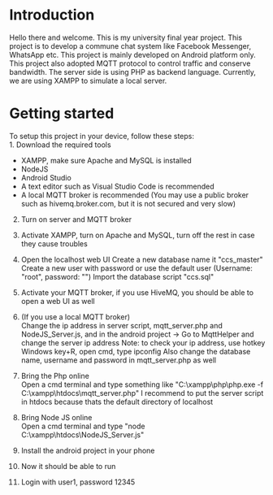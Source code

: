 <h1>Introduction</h1>
Hello there and welcome.
This is my university final year project.
This project is to develop a commune chat system like Facebook Messenger, WhatsApp etc.
This project is mainly developed on Android platform only.
This project also adopted MQTT protocol to control traffic and conserve bandwidth.
The server side is using PHP as backend language.
Currently, we are using XAMPP to simulate a local server.

<h1>Getting started</h1>
To setup this project in your device, follow these steps:<br>
  1. Download the required tools
    <ul>
  <li> XAMPP, make sure Apache and MySQL is installed</li>
  <li> NodeJS</li>
  <li> Android Studio</li>
  <li> A text editor such as Visual Studio Code is recommended</li>
    <li> A local MQTT broker is recommended (You may use a public broker such as hivemq.broker.com, but it is not secured and very slow)</li>
    </ul>
    
  2. Turn on server and MQTT broker
  3. Activate XAMPP, turn on Apache and MySQL, turn off the rest in case they cause troubles
  4. Open the localhost web UI
      Create a new database name it "ccs_master"
      Create a new user with password or use the default user (Username: "root", password: "")
      Import the database script "ccs.sql"
      
  5. Activate your MQTT broker, if you use HiveMQ, you should be able to open a web UI as well
  6. (If you use a local MQTT broker) <br>
      Change the ip address in server script, mqtt_server.php and NodeJS_Server.js, 
      and in the android project -> Go to MqttHelper and change the server ip address
      Note: to check your ip address, use hotkey Windows key+R, open cmd, type ipconfig
     Also change the database name, username and password in mqtt_server.php as well
  7. Bring the Php online <br>
      Open a cmd terminal and type something like "C:\xampp\php\php.exe -f C:\xampp\htdocs\mqtt_server.php"
      I recommend to put the server script in htdocs because thats the default directory of localhost
  8. Bring Node JS online<br>
      Open a cmd terminal and type "node C:\xampp\htdocs\NodeJS_Server.js"
  9. Install the android project in your phone
  10. Now it should be able to run
  11. Login with user1, password 12345
